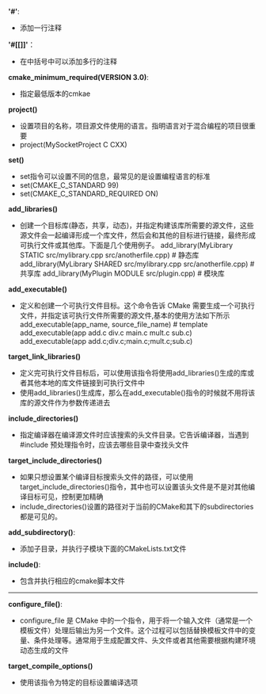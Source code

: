 **'#'**: 
- 添加一行注释

**'#[[]]'**：
- 在中括号中可以添加多行的注释

**cmake_minimum_required(VERSION 3.0)**:
- 指定最低版本的cmkae

**project()**
- 设置项目的名称，项目源文件使用的语言。指明语言对于混合编程的项目很重要
- project(MySocketProject C CXX)

**set()**
- set指令可以设置不同的信息，最常见的是设置编程语言的标准
- set(CMAKE_C_STANDARD 99)
- set(CMAKE_C_STANDARD_REQUIRED ON)

**add_libraries()**
- 创建一个目标库(静态，共享，动态)，并指定构建该库所需要的源文件，这些源文件会一起编译形成一个库文件，然后会和其他的目标进行链接，最终形成可执行文件或其他库。下面是几个使用例子。
  add_library(MyLibrary STATIC src/mylibrary.cpp src/anotherfile.cpp) # 静态库
  add_library(MyLibrary SHARED src/mylibrary.cpp src/anotherfile.cpp) # 共享库
  add_library(MyPlugin MODULE src/plugin.cpp) # 模块库

**add_executable()**
- 定义和创建一个可执行文件目标。这个命令告诉 CMake 需要生成一个可执行文件，并指定该可执行文件所需要的源文件,基本的使用方法如下所示
  add_executable(app_name, source_file_name) # template
  add_executable(app add.c div.c main.c mult.c sub.c)
  add_executable(app add.c;div.c;main.c;mult.c;sub.c)

**target_link_libraries()**
- 定义完可执行文件目标后，可以使用该指令将使用add_libraries()生成的库或者其他本地的库文件链接到可执行文件中
- 使用add_libraries()生成库，那么在add_executable()指令的时候就不用将该库的源文件作为参数传递进去

**include_directories()**
- 指定编译器在编译源文件时应该搜索的头文件目录。它告诉编译器，当遇到 #include 预处理指令时，应该去哪些目录中查找头文件

**target_include_directories()**
- 如果只想设置某个编译目标搜索头文件的路径，可以使用target_include_directories()指令，其中也可以设置该头文件是不是对其他编译目标可见，控制更加精确
- include_directories()设置的路径对于当前的CMake和其下的subdirectories都是可见的。

**add_subdirectory()**:
- 添加子目录，并执行子模块下面的CMakeLists.txt文件

**include()**: 
- 包含并执行相应的cmake脚本文件

---

**configure_file()**:
- configure_file 是 CMake 中的一个指令，用于将一个输入文件（通常是一个模板文件）处理后输出为另一个文件。这个过程可以包括替换模板文件中的变量、条件处理等。通常用于生成配置文件、头文件或者其他需要根据构建环境动态生成的文件

**target_compile_options()**
- 使用该指令为特定的目标设置编译选项


